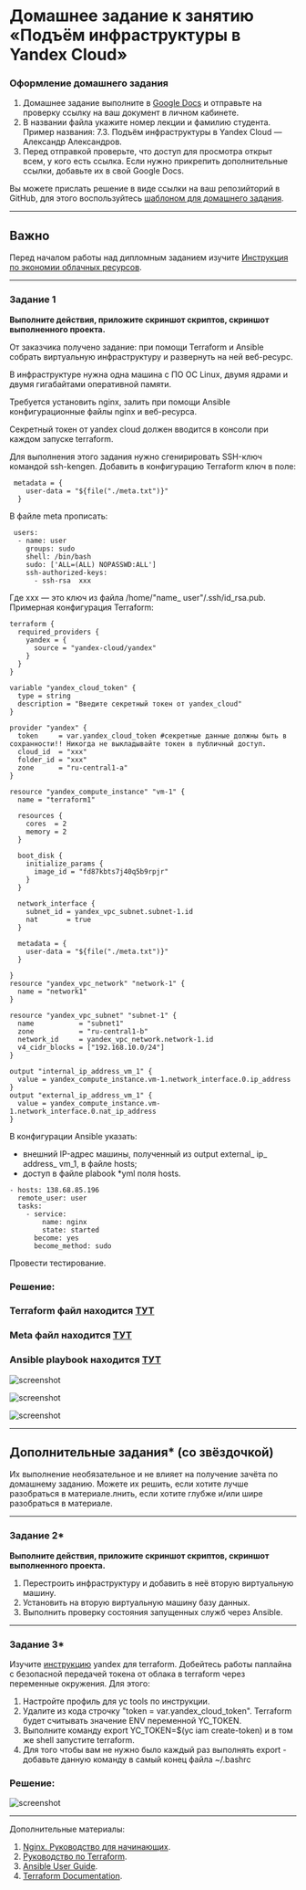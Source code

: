 # Домашнее задание к занятию «Подъём инфраструктуры в Yandex Cloud»

### Оформление домашнего задания

1. Домашнее задание выполните в [Google Docs](https://docs.google.com/) и отправьте на проверку ссылку на ваш документ в личном кабинете.  
1. В названии файла укажите номер лекции и фамилию студента. Пример названия: 7.3. Подъём инфраструктуры в Yandex Cloud — Александр Александров.
1. Перед отправкой проверьте, что доступ для просмотра открыт всем, у кого есть ссылка. Если нужно прикрепить дополнительные ссылки, добавьте их в свой Google Docs.

Вы можете прислать решение в виде ссылки на ваш репозийторий в GitHub, для этого воспользуйтесь [шаблоном для домашнего задания](https://github.com/netology-code/sys-pattern-homework).

 ---
## Важно

Перед началом работы над дипломным заданием изучите [Инструкция по экономии облачных ресурсов](https://github.com/netology-code/devops-materials/blob/master/cloudwork.MD).

---

### Задание 1 

**Выполните действия, приложите скриншот скриптов, скриншот выполненного проекта.**

От заказчика получено задание: при помощи Terraform и Ansible собрать виртуальную инфраструктуру и развернуть на ней веб-ресурс. 

В инфраструктуре нужна одна машина с ПО ОС Linux, двумя ядрами и двумя гигабайтами оперативной памяти. 

Требуется установить nginx, залить при помощи Ansible конфигурационные файлы nginx и веб-ресурса. 

Секретный токен от yandex cloud должен вводится в консоли при каждом запуске terraform.

Для выполнения этого задания нужно сгенирировать SSH-ключ командой ssh-kengen. Добавить в конфигурацию Terraform ключ в поле:

```
 metadata = {
    user-data = "${file("./meta.txt")}"
  }
``` 

В файле meta прописать: 
 
```
 users:
  - name: user
    groups: sudo
    shell: /bin/bash
    sudo: ['ALL=(ALL) NOPASSWD:ALL']
    ssh-authorized-keys:
      - ssh-rsa  xxx
```
Где xxx — это ключ из файла /home/"name_ user"/.ssh/id_rsa.pub. Примерная конфигурация Terraform:

```
terraform {
  required_providers {
    yandex = {
      source = "yandex-cloud/yandex"
    }
  }
}

variable "yandex_cloud_token" {
  type = string
  description = "Введите секретный токен от yandex_cloud"
}

provider "yandex" {
  token     = var.yandex_cloud_token #секретные данные должны быть в сохранности!! Никогда не выкладывайте токен в публичный доступ.
  cloud_id  = "xxx"
  folder_id = "xxx"
  zone      = "ru-central1-a"
}

resource "yandex_compute_instance" "vm-1" {
  name = "terraform1"

  resources {
    cores  = 2
    memory = 2
  }

  boot_disk {
    initialize_params {
      image_id = "fd87kbts7j40q5b9rpjr"
    }
  }

  network_interface {
    subnet_id = yandex_vpc_subnet.subnet-1.id
    nat       = true
  }
  
  metadata = {
    user-data = "${file("./meta.txt")}"
  }

}
resource "yandex_vpc_network" "network-1" {
  name = "network1"
}

resource "yandex_vpc_subnet" "subnet-1" {
  name           = "subnet1"
  zone           = "ru-central1-b"
  network_id     = yandex_vpc_network.network-1.id
  v4_cidr_blocks = ["192.168.10.0/24"]
}

output "internal_ip_address_vm_1" {
  value = yandex_compute_instance.vm-1.network_interface.0.ip_address
}
output "external_ip_address_vm_1" {
  value = yandex_compute_instance.vm-1.network_interface.0.nat_ip_address
}
```

В конфигурации Ansible указать:

* внешний IP-адрес машины, полученный из output external_ ip_ address_ vm_1, в файле hosts;
* доступ в файле plabook *yml поля hosts.

```
- hosts: 138.68.85.196
  remote_user: user
  tasks:
    - service:
        name: nginx
        state: started
      become: yes
      become_method: sudo
```

Провести тестирование. 

### Решение:

### Terraform файл находится [ТУТ](/11.%20Automatization%20CI-CD/11.4%20Terraform%20YandexCloud/default.tf)

### Meta файл находится [ТУТ](/11.%20Automatization%20CI-CD/11.4%20Terraform%20YandexCloud/meta.txt)

### Ansible playbook находится [ТУТ](/11.%20Automatization%20CI-CD/11.4%20Terraform%20YandexCloud/nginx.yaml)

![screenshot](/11.%20Automatization%20CI-CD/screenshots/terraform2-apply.png)

![screenshot](/11.%20Automatization%20CI-CD/screenshots/terraform2-ansible.png)

![screenshot](/11.%20Automatization%20CI-CD/screenshots/terraform2-nginx.png)

---

## Дополнительные задания* (со звёздочкой)

Их выполнение необязательное и не влияет на получение зачёта по домашнему заданию. Можете их решить, если хотите лучше разобраться в материале.лнить, если хотите глубже и/или шире разобраться в материале.

--- 
### Задание 2*

**Выполните действия, приложите скриншот скриптов, скриншот выполненного проекта.**

1. Перестроить инфраструктуру и добавить в неё вторую виртуальную машину. 
2. Установить на вторую виртуальную машину базу данных. 
3. Выполнить проверку состояния запущенных служб через Ansible.

--- 
### Задание 3*
Изучите [инструкцию](https://cloud.yandex.ru/docs/tutorials/infrastructure-management/terraform-quickstart) yandex для terraform.
Добейтесь работы паплайна с безопасной передачей токена от облака в terraform через переменные окружения. Для этого:

1. Настройте профиль для yc tools по инструкции.
2. Удалите из кода строчку "token = var.yandex_cloud_token". Terraform будет считывать значение ENV переменной YC_TOKEN.
3. Выполните команду export YC_TOKEN=$(yc iam create-token) и в том же shell запустите terraform.
4. Для того чтобы вам не нужно было каждый раз выполнять export - добавьте данную команду в самый конец файла ~/.bashrc

### Решение:

![screenshot](/11.%20Automatization%20CI-CD/screenshots/terraform2-token.png)

---

Дополнительные материалы: 

1. [Nginx. Руководство для начинающих](https://nginx.org/ru/docs/beginners_guide.html). 
2. [Руководство по Terraform](https://registry.terraform.io/providers/yandex-cloud/yandex/latest/doc). 
3. [Ansible User Guide](https://docs.ansible.com/ansible/latest/user_guide/index.html).
1. [Terraform Documentation](https://www.terraform.io/docs/index.html).
